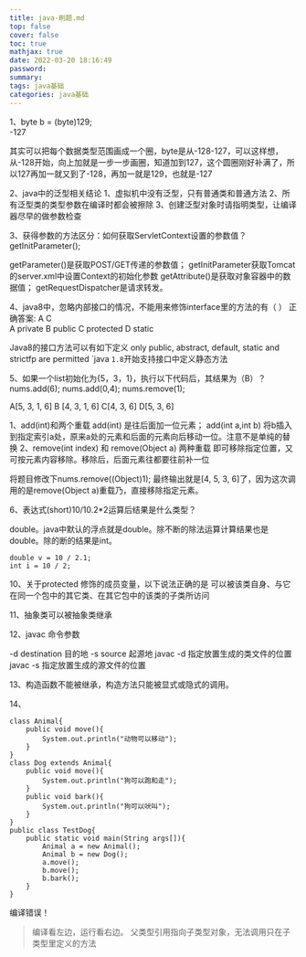 ```yaml
---
title: java-刷题.md
top: false
cover: false
toc: true
mathjax: true
date: 2022-03-20 18:16:49
password:
summary:
tags: java基础
categories: java基础
---
```

1、byte b = (byte)129;  
  -127

其实可以把每个数据类型范围画成一个圈，byte是从-128-127，可以这样想，从-128开始，向上加就是一步一步画圈，知道加到127，这个圆圈刚好补满了，所以127再加一就又到了-128，再加一就是129，也就是-127

2、java中的泛型相关结论
1、虚拟机中没有泛型，只有普通类和普通方法
2、所有泛型类的类型参数在编译时都会被擦除
3、创建泛型对象时请指明类型，让编译器尽早的做参数检查

3、获得参数的方法区分：如何获取ServletContext设置的参数值？
getInitParameter();

getParameter()是获取POST/GET传递的参数值；
getInitParameter获取Tomcat的server.xml中设置Context的初始化参数
getAttribute()是获取对象容器中的数据值；
getRequestDispatcher是请求转发。


4、java8中，忽略内部接口的情况，不能用来修饰interface里的方法的有（ ）
正确答案: A C   
A private
B public
C protected
D static

Java8的接口方法可以有如下定义
only public, abstract, default, static and strictfp are permitted
`java ``1.8``开始支持接口中定义静态方法


5、如果一个list初始化为{5，3，1}，执行以下代码后，其结果为（B）？
nums.add(6);
nums.add(0,4);
nums.remove(1);

 A[5, 3, 1, 6]
B [4, 3, 1, 6]
 C[4, 3, 6]
 D[5, 3, 6]

1、add(int)和两个重载
add(int) 是往后面加一位元素；
add(int a,int b) 将b插入到指定索引a处，原来a处的元素和后面的元素向后移动一位。注意不是单纯的替换
2、remove(int index) 和 remove(Object a) 两种重载
即可移除指定位置，又可按元素内容移除。移除后，后面元素往都要往前补一位

将题目修改下nums.remove((Object)1); 最终输出就是[4, 5, 3, 6]了，因为这次调用的是remove(Object a)重载乃，直接移除指定元素。


6、表达式(short)10/10.2*2运算后结果是什么类型？

double。java中默认的浮点就是double。除不断的除法运算计算结果也是double。除的断的结果是int。
~~~
double v = 10 / 2.1;
int i = 10 / 2;
~~~

10、关于protected 修饰的成员变量，以下说法正确的是
可以被该类自身、与它在同一个包中的其它类、在其它包中的该类的子类所访问


11、抽象类可以被抽象类继承

12、javac 命令参数

-d destination 目的地
-s source 起源地
javac -d 指定放置生成的类文件的位置
javac -s 指定放置生成的源文件的位置


13、构造函数不能被继承，构造方法只能被显式或隐式的调用。


14、

~~~
class Animal{
    public void move(){
        System.out.println("动物可以移动");
    }
}
class Dog extends Animal{
    public void move(){
        System.out.println("狗可以跑和走");
    }
    public void bark(){
        System.out.println("狗可以吠叫");
    }
}
public class TestDog{
    public static void main(String args[]){
        Animal a = new Animal();
        Animal b = new Dog(); 
        a.move();
        b.move();
        b.bark();
    }
}
~~~

编译错误！

>编译看左边，运行看右边。 父类型引用指向子类型对象，无法调用只在子类型里定义的方法
